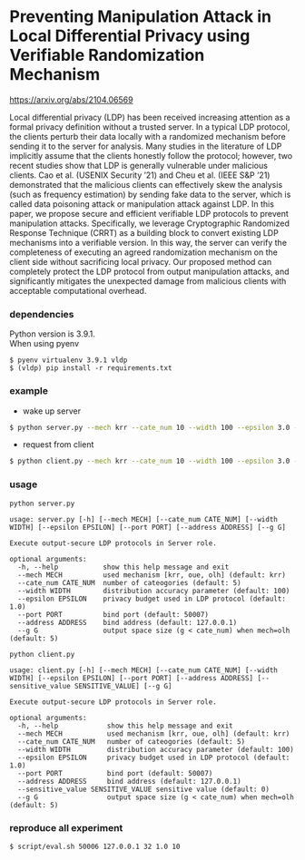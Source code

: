 # Preventing Manipulation Attack in Local Differential Privacy using Verifiable Randomization Mechanism

https://arxiv.org/abs/2104.06569

Local differential privacy (LDP) has been received increasing attention as a formal privacy definition without a trusted server. In a typical LDP protocol, the clients perturb their data locally with a randomized mechanism before sending it to the server for analysis. Many studies in the literature of LDP implicitly assume that the clients honestly follow the protocol; however, two recent studies show that LDP is generally vulnerable under malicious clients. Cao et al. (USENIX Security ’21) and Cheu et al. (IEEE S&P ’21) demonstrated that the malicious clients can effectively skew the analysis (such as frequency estimation) by sending fake data to the server, which is called data poisoning attack or manipulation attack against LDP. In this paper, we propose secure and efficient verifiable LDP protocols to prevent manipulation attacks. Specifically, we leverage Cryptographic Randomized Response Technique (CRRT) as a building block to convert existing LDP mechanisms into a verifiable version. In this way, the server can verify the completeness of executing an agreed randomization mechanism on the client side without sacrificing local privacy. Our proposed method can completely protect the LDP protocol from output manipulation attacks, and significantly mitigates the unexpected damage from malicious clients with acceptable computational overhead.



### dependencies
Python version is 3.9.1.  
When using pyenv
```
$ pyenv virtualenv 3.9.1 vldp
$ (vldp) pip install -r requirements.txt
```

### example
- wake up server
```bash
$ python server.py --mech krr --cate_num 10 --width 100 --epsilon 3.0 --port 50006 --address 127.0.0.1 
```
- request from client
```bash
$ python client.py --mech krr --cate_num 10 --width 100 --epsilon 3.0 --port 50006 --address 127.0.0.1 --sensitive_value 2
```

### usage
`python server.py`
```
usage: server.py [-h] [--mech MECH] [--cate_num CATE_NUM] [--width WIDTH] [--epsilon EPSILON] [--port PORT] [--address ADDRESS] [--g G]

Execute output-secure LDP protocols in Server role.

optional arguments:
  -h, --help           show this help message and exit
  --mech MECH          used mechanism [krr, oue, olh] (default: krr)
  --cate_num CATE_NUM  number of cateogories (default: 5)
  --width WIDTH        distribution accuracy parameter (default: 100)
  --epsilon EPSILON    privacy budget used in LDP protocol (default: 1.0)
  --port PORT          bind port (default: 50007)
  --address ADDRESS    bind address (default: 127.0.0.1)
  --g G                output space size (g < cate_num) when mech=olh (default: 5)
  ```

`python client.py`
```
usage: client.py [-h] [--mech MECH] [--cate_num CATE_NUM] [--width WIDTH] [--epsilon EPSILON] [--port PORT] [--address ADDRESS] [--sensitive_value SENSITIVE_VALUE] [--g G]

Execute output-secure LDP protocols in Server role.

optional arguments:
  -h, --help            show this help message and exit
  --mech MECH           used mechanism [krr, oue, olh] (default: krr)
  --cate_num CATE_NUM   number of cateogories (default: 5)
  --width WIDTH         distribution accuracy parameter (default: 100)
  --epsilon EPSILON     privacy budget used in LDP protocol (default: 1.0)
  --port PORT           bind port (default: 50007)
  --address ADDRESS     bind address (default: 127.0.0.1)
  --sensitive_value SENSITIVE_VALUE sensitive value (default: 0)
  --g G                 output space size (g < cate_num) when mech=olh (default: 5)
  ```

### reproduce all experiment
```
$ script/eval.sh 50006 127.0.0.1 32 1.0 10
```
